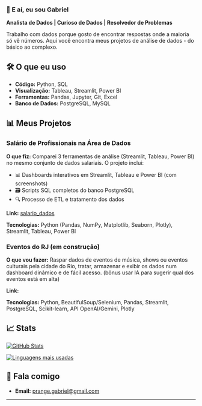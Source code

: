 ### 👋 E aí, eu sou Gabriel

**Analista de Dados | Curioso de Dados | Resolvedor de Problemas**

Trabalho com dados porque gosto de encontrar respostas onde a maioria só vê números. Aqui você encontra meus projetos de análise de dados - do básico ao complexo.

## 🛠️ O que eu uso

- **Código:** Python, SQL
- **Visualização:** Tableau, Streamlit, Power BI
- **Ferramentas:** Pandas, Jupyter, Git, Excel
- **Banco de Dados:** PostgreSQL, MySQL

## 📊 Meus Projetos

### Salário de Profissionais na Área de Dados
**O que fiz:** Comparei 3 ferramentas de análise (Streamlit, Tableau, Power BI) no mesmo conjunto de dados salariais. O projeto inclui:
- 📊 Dashboards interativos em Streamlit, Tableau e Power BI (com screenshots)
- 🗃️ Scripts SQL completos do banco PostgreSQL
- 🔍 Processo de ETL e tratamento dos dados

**Link:** [salario_dados](https://github.com/PrangeGabriel/salario_dados)

**Tecnologias:** Python (Pandas, NumPy, Matplotlib, Seaborn, Plotly), Streamlit, Tableau, Power BI

### Eventos do RJ (em construção)
**O que vou fazer:** Raspar dados de eventos de música, shows ou eventos culturais pela cidade do Rio, tratar, armazenar e exibir os dados num dashboard dinâmico e de fácil acesso. (bônus usar IA para sugerir qual dos eventos está em alta)

**Link:** 

**Tecnologias:** Python, BeautifulSoup/Selenium, Pandas, Streamlit, PostgreSQL, Scikit-learn, API OpenAI/Gemini, Plotly


## 📈 Stats
[![GitHub Stats](https://github-readme-stats.vercel.app/api?username=PrangeGabriel&show_icons=true&theme=default)](https://github.com/PrangeGabriel)

[![Linguagens mais usadas](https://github-readme-stats.vercel.app/api/top-langs/?username=PrangeGabriel&layout=compact&theme=default)](https://github.com/PrangeGabriel)

## 📮 Fala comigo

- **Email:** prange.gabriel@gmail.com 

---
